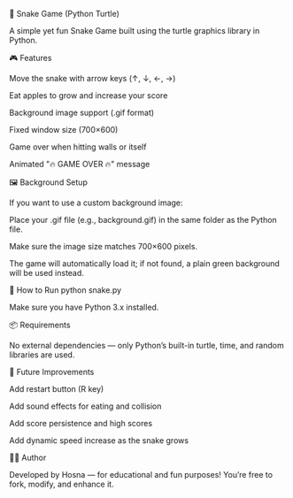 🐍 Snake Game (Python Turtle)

A simple yet fun Snake Game built using the turtle graphics library in Python.

🎮 Features

Move the snake with arrow keys (↑, ↓, ←, →)

Eat apples to grow and increase your score

Background image support (.gif format)

Fixed window size (700×600)

Game over when hitting walls or itself

Animated "🔥 GAME OVER 🔥" message

🖼️ Background Setup

If you want to use a custom background image:

Place your .gif file (e.g., background.gif) in the same folder as the Python file.

Make sure the image size matches 700×600 pixels.

The game will automatically load it; if not found, a plain green background will be used instead.

🚀 How to Run
python snake.py


Make sure you have Python 3.x installed.

📦 Requirements

No external dependencies — only Python’s built-in turtle, time, and random libraries are used.

🧠 Future Improvements

Add restart button (R key)

Add sound effects for eating and collision

Add score persistence and high scores

Add dynamic speed increase as the snake grows

👩‍💻 Author

Developed by Hosna — for educational and fun purposes!
You’re free to fork, modify, and enhance it.
